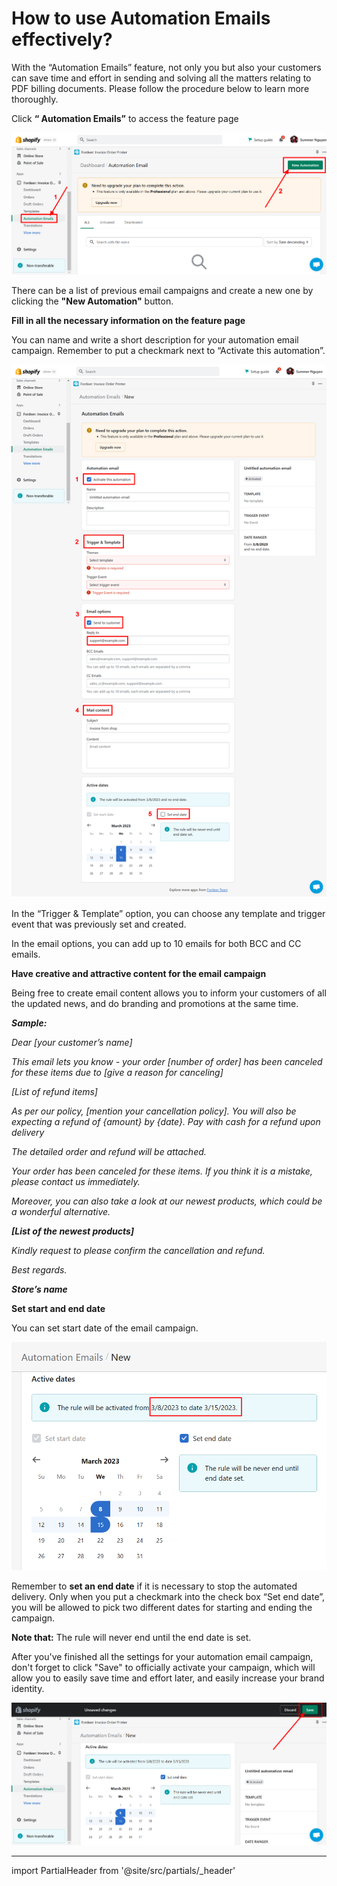 # How to use Automation Emails effectively?


With the “Automation Emails” feature, not only you but also your customers can save time and effort in sending and solving all the matters relating to PDF billing documents. Please follow the procedure below to learn more thoroughly.

Click **“ Automation Emails”** to access the feature page

![Fordeer-Store-·-Automation-Email-·-Shopify.png](How%20to%20use%20Automation%20Emails%20effectively%20c39dc51320f94dd7a09b45140f3d1095/Fordeer-Store--Automation-Email--Shopify.png)

There can be a list of previous email campaigns and create a new one by clicking the **"New Automation"** button.

**Fill in all the necessary information on the feature page**

You can name and write a short description for your automation email campaign. Remember to put a checkmark next to “Activate this automation”. 

![Fordeer-Store-·-New-·-Shopify (1).png](How%20to%20use%20Automation%20Emails%20effectively%20c39dc51320f94dd7a09b45140f3d1095/Fordeer-Store--New--Shopify_(1).png)

In the “Trigger & Template” option, you can choose any template and trigger event that was previously set and created. 

In the email options, you can add up to 10 emails for both BCC and CC emails. 

**Have creative and attractive content for the email campaign**

Being free to create email content allows you to inform your customers of all the updated news, and do branding and promotions at the same time. 

***Sample:***

*Dear [your customer’s name]*

*This email lets you know - your order [number of order] has been canceled for these items due to [give a reason for canceling]*

*[List of refund items]*

*As per our policy, [mention your cancellation policy]. You will also be expecting a refund of {amount} by {date}. Pay with cash for a refund upon delivery* 

*The detailed order and refund will be attached.*

*Your order has been canceled for these items. If you think it is a mistake, please contact us immediately.* 

*Moreover, you can also take a look at our newest products, which could be a wonderful alternative.* 

***[List of the newest products]***

*Kindly request to please confirm the cancellation and refund.* 

*Best regards.* 

***Store’s name***

**Set start and end date**

You can set start date of the email campaign. 

![Fordeer-Store-·-New-·-Shopify.png](How%20to%20use%20Automation%20Emails%20effectively%20c39dc51320f94dd7a09b45140f3d1095/Fordeer-Store--New--Shopify.png)

Remember to **set an end date** if it is necessary to stop the automated delivery. Only when you put a checkmark into the check box “Set end date”, you will be allowed to pick two different dates for starting and ending the campaign. 

**Note that:** The rule will never end until the end date is set. 

After you've finished all the settings for your automation email campaign, don't forget to click "Save" to officially activate your campaign, which will allow you to easily save time and effort later, and easily increase your brand identity. 

![Fordeer-Store-·-New-·-Shopify (2).png](How%20to%20use%20Automation%20Emails%20effectively%20c39dc51320f94dd7a09b45140f3d1095/Fordeer-Store--New--Shopify_(2).png)

---

import PartialHeader from '@site/src/partials/_header'

<PartialHeader/>
